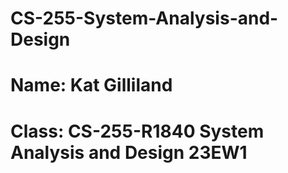 # CS-255-System-Analysis-and-Design

# Name: Kat Gilliland
# Class: CS-255-R1840 System Analysis and Design 23EW1
